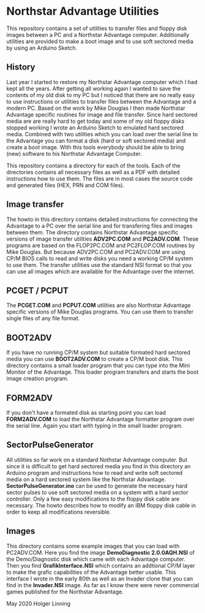 # Northstar Advantage Utilities
This repository contains a set of utilities to transfer files and floppy disk images between a PC and a Northstar Advantage computer. Additionally utilities are provided to make a boot image and to use soft sectored media by using an Arduino Sketch.

## History
Last year I started to restore my Northstar Advantage computer which I had kept all the years. After getting all working again I wanted to save the contents of my old disk to my PC but I noticed that there are no really easy to use instructions or utilities to transfer files between the Advantage and a modern PC. 
Based on the work by Mike Douglas I then made Northstar Advantage specific routines for image and file transfer. Since hard sectored media are are really hard to get today and some of my old floppy disks stopped working I wrote an Arduino Sketch to emulated hard sectored media.
Combined with two utilities which you can load over the serial line to the Advantage you can format a disk (hard or soft sectored media) and create a boot image. With this tools everybody should be able to bring (new) software to his Northstar Advantage Computer.

This repository contains a directory for each of the tools. Each of the directories contains all necessary files as well as a PDF with detailed instructions how to use them. The files are in most cases the source code and generated files (HEX, PRN and COM files).

## Image transfer
The howto in this directory contains detailed instructions for connecting the Advantage to a PC over the serial line and for transfering files and images between them. The directory contains Northstar Advantage specific versions of image transfer utilities **ADV2PC.COM** and **PC2ADV.COM**. These programs are based on the FLOP2PC.COM and PC2FLOP.COM routines by Mike Douglas. But because ADV2PC.COM and PC2ADV.COM are using CP/M BIOS calls to read and write disks you need a working CP/M system to use them. The transfer utilities use the standard NSI format so that you can use all images which are available for the Advantage over the internet. 

## PCGET / PCPUT
The **PCGET.COM** and **PCPUT.COM** utilities are also Northstar Advantage specific versions of Mike Douglas programs. You can use them to transfer single files of any file format. 

## BOOT2ADV
If you have no running CP/M system but suitable formated hard sectored media you can use **BOOT2ADV.COM** to create a CP/M boot disk. This directory contains a small loader program that you can type into the Mini Monitor of the Advantage. This loader program transfers and starts the boot image creation program.

## FORM2ADV
If you don't have a formated disk as starting point you can load **FORM2ADV.COM** to load the Northstar Advantage formatter program over the serial line. Again you start with typing in the small loader program.

## SectorPulseGenerator
All utilities so far work on a standard Nothstar Advantage computer. But since it is difficult to get hard sectored media you find in this directory an Arduino program and instructions how to read and write soft sectored media on a hard sectored system like the Northstar Advantage. **SectorPulseGenerator.ino** can be used to generate the necessary hard sector pulses to use soft sectored media on a system with a hard sector controller. Only a few easy modifications to the floppy disk cable are necessary. The howto describes how to modify an IBM floppy disk cable in order to keep all modifications reversible.

## Images 
This directory contains some example images that you can load with PC2ADV.COM. Here you find the image **DemoDiagnostic 2.0.0AQH.NSI** of the Demo/Diagnostic disk which came with each Advantage computer. Then you find **GrafikInterface.NSI** which contains an addtional CP/M layer to make the grafic capabilities of the Advantage better usable. This interface I wrote in the early 80th as well as an Invader clone that you can find in the **Invader.NSI** image. As far as I know there were never commercial games published for the Northstar Advantage.   

May 2020
Holger Linning
